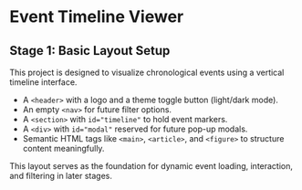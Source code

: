 # Event Timeline Viewer

## Stage 1: Basic Layout Setup

This project is designed to visualize chronological events using a vertical timeline interface.

- A `<header>` with a logo and a theme toggle button (light/dark mode).
- An empty `<nav>` for future filter options.
- A `<section>` with `id="timeline"` to hold event markers.
- A `<div>` with `id="modal"` reserved for future pop-up modals.
- Semantic HTML tags like `<main>`, `<article>`, and `<figure>` to structure content meaningfully.

This layout serves as the foundation for dynamic event loading, interaction, and filtering in later stages.
